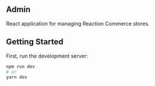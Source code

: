 
## Admin
React application for managing Reaction Commerce stores.
## Getting Started

First, run the development server:

```bash
npm run dev
# or
yarn dev
```
